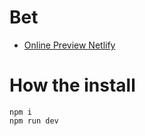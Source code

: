 # Bet
- [Online Preview Netlify](https://sage-madeleine-8c5e2e.netlify.app// "Online Preview")

# How the install
```
npm i
npm run dev
```
